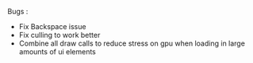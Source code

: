 Bugs : 
- Fix Backspace issue
- Fix culling to work better
- Combine all draw calls to reduce stress on gpu when loading in large amounts of ui elements


